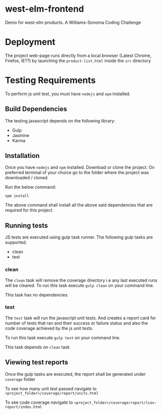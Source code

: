 # west-elm-frontend

Demo for west-elm products. A Williams-Sonoma Coding Challenge

# Deployment

The project web-page runs directly from a local browser (Latest Chrome, Firefox, IE??) by launching the `product-list.html` inside the `src` directory

# Testing Requirements

To perform js unit test, you must have `nodejs` and `npm` installed.

## Build Dependencies

The testing javascript depends on the following library:

* Gulp
* Jasmine
* Karma

## Installation

Once you have `nodejs` and `npm` installed. Download or clone the project. On preferred terminal of your choice go to the folder where the project was downloaded / cloned.

Run the below command:

`npm install`

The above command shall install all the above said dependencies that are required for this project.

## Running tests

JS tests are executed using gulp task runner. The following gulp tasks are supported.

* clean
* test

### clean

The `clean` task will remove the coverage directory i.e any last executed runs will be cleared. To run this task execute `gulp clean` on your command line.

This task has no dependencies.

### test

The `test` task will run the javascript unit tests. And creates a report card for number of tests that ran and their success or failure status and also the code coverage achieved by the js unit tests.

To run this task execute `gulp test` on your command line.

This task depends on `clean` task

## Viewing test reports

Once the gulp tasks are executed, the report shall be generated under `coverage` folder

To see how many unit test passed navigate to `<project_folder>/coverage/report/units.html`

To see code coverage navigate to `<project_folder>/coverage/report/lcov-report/index.html`